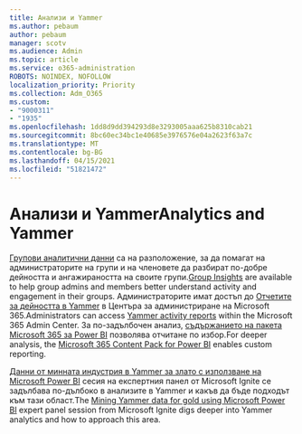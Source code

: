 ```yaml
---
title: Анализи и Yammer
ms.author: pebaum
author: pebaum
manager: scotv
ms.audience: Admin
ms.topic: article
ms.service: o365-administration
ROBOTS: NOINDEX, NOFOLLOW
localization_priority: Priority
ms.collection: Adm_O365
ms.custom:
- "9000311"
- "1935"
ms.openlocfilehash: 1dd8d9dd394293d8e3293005aaa625b8310cab21
ms.sourcegitcommit: 8bc60ec34bc1e40685e3976576e04a2623f63a7c
ms.translationtype: MT
ms.contentlocale: bg-BG
ms.lasthandoff: 04/15/2021
ms.locfileid: "51821472"
---
```

# <a name="analytics-and-yammer"></a><span data-ttu-id="093bb-102">Анализи и Yammer</span><span class="sxs-lookup"><span data-stu-id="093bb-102">Analytics and Yammer</span></span>

<span data-ttu-id="093bb-103">[Групови аналитични данни](https://support.office.com/article/view-group-insights-in-yammer-73f9fa6d-d442-4f25-9194-d5317c9328ab) са на разположение, за да помагат на администраторите на групи и на членовете да разбират по-добре дейността и ангажираността на своите групи.</span><span class="sxs-lookup"><span data-stu-id="093bb-103">[Group Insights](https://support.office.com/article/view-group-insights-in-yammer-73f9fa6d-d442-4f25-9194-d5317c9328ab) are available to help group admins and members better understand activity and engagement in their groups.</span></span> <span data-ttu-id="093bb-104">Администраторите имат достъп до [Отчетите за дейността в Yammer](https://docs.microsoft.com/microsoft-365/admin/activity-reports/yammer-activity-report) в Центъра за администриране на Microsoft 365.</span><span class="sxs-lookup"><span data-stu-id="093bb-104">Administrators can access [Yammer activity reports](https://docs.microsoft.com/microsoft-365/admin/activity-reports/yammer-activity-report) within the Microsoft 365 Admin Center.</span></span> <span data-ttu-id="093bb-105">За по-задълбочен анализ, [съдържанието на пакета Microsoft 365 за Power BI](https://docs.microsoft.com/microsoft-365/admin/usage-analytics/enable-usage-analytics) позволява отчитане по избор.</span><span class="sxs-lookup"><span data-stu-id="093bb-105">For deeper analysis, the [Microsoft 365 Content Pack for Power BI](https://docs.microsoft.com/microsoft-365/admin/usage-analytics/enable-usage-analytics) enables custom reporting.</span></span>

<span data-ttu-id="093bb-106">[Данни от минната индустрия в Yammer за злато с използване на Microsoft Power BI](https://aka.ms/MiningYammerDataIgnite2017) сесия на експертния панел от Microsoft Ignite се задълбава по-дълбоко в анализите в Yammer и какъв да бъде подходът към тази област.</span><span class="sxs-lookup"><span data-stu-id="093bb-106">The [Mining Yammer data for gold using Microsoft Power BI](https://aka.ms/MiningYammerDataIgnite2017) expert panel session from Microsoft Ignite digs deeper into Yammer analytics and how to approach this area.</span></span>
